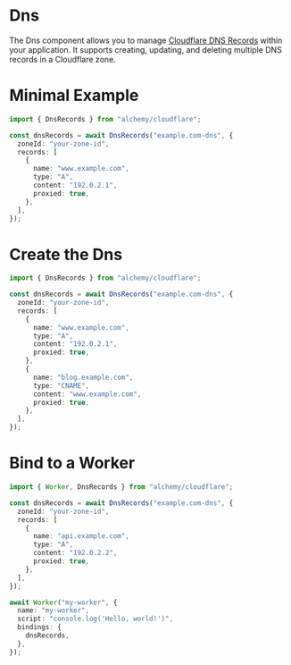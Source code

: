 # Dns

The Dns component allows you to manage [Cloudflare DNS Records](https://developers.cloudflare.com/dns/) within your application. It supports creating, updating, and deleting multiple DNS records in a Cloudflare zone.

# Minimal Example

```ts
import { DnsRecords } from "alchemy/cloudflare";

const dnsRecords = await DnsRecords("example.com-dns", {
  zoneId: "your-zone-id",
  records: [
    {
      name: "www.example.com",
      type: "A",
      content: "192.0.2.1",
      proxied: true,
    },
  ],
});
```

# Create the Dns

```ts
import { DnsRecords } from "alchemy/cloudflare";

const dnsRecords = await DnsRecords("example.com-dns", {
  zoneId: "your-zone-id",
  records: [
    {
      name: "www.example.com",
      type: "A",
      content: "192.0.2.1",
      proxied: true,
    },
    {
      name: "blog.example.com",
      type: "CNAME",
      content: "www.example.com",
      proxied: true,
    },
  ],
});
```

# Bind to a Worker

```ts
import { Worker, DnsRecords } from "alchemy/cloudflare";

const dnsRecords = await DnsRecords("example.com-dns", {
  zoneId: "your-zone-id",
  records: [
    {
      name: "api.example.com",
      type: "A",
      content: "192.0.2.2",
      proxied: true,
    },
  ],
});

await Worker("my-worker", {
  name: "my-worker",
  script: "console.log('Hello, world!')",
  bindings: {
    dnsRecords,
  },
});
```